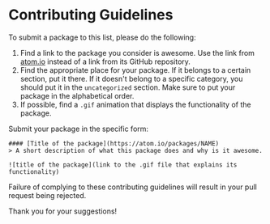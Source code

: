 # Contributing Guidelines

To submit a package to this list, please do the following:

1. Find a link to the package you consider is awesome. Use the link from [atom.io](https://atom.io/) instead of a link from its GitHub repository.
2. Find the appropriate place for your package. If it belongs to a certain section, put it there. If it doesn't belong to a specific category, you should put it in the `uncategorized` section. Make sure to put your package in the alphabetical order.
3. If possible, find a `.gif` animation that displays the functionality of the package.

Submit your package in the specific form:

```gfm
#### [Title of the package](https://atom.io/packages/NAME)
> A short description of what this package does and why is it awesome.

![title of the package](link to the .gif file that explains its functionality)
```

Failure of complying to these contributing guidelines will result in your pull request being rejected.

Thank you for your suggestions!
